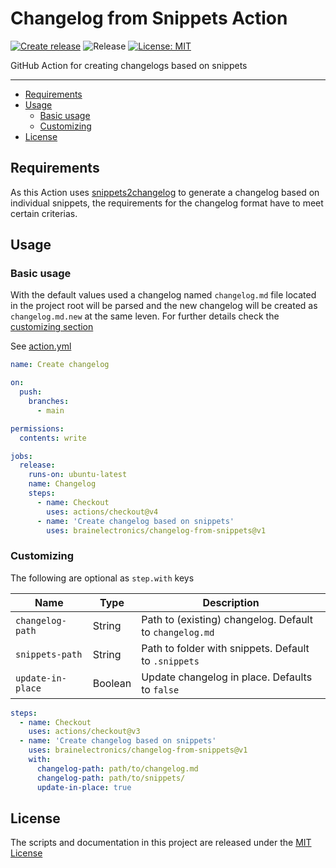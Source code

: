 # Changelog from Snippets Action

[![Create release](https://github.com/brainelectronics/changelog-from-snippets/actions/workflows/release.yaml/badge.svg)](https://github.com/brainelectronics/changelog-from-snippets/actions/workflows/release.yaml)
![Release](https://img.shields.io/github/v/release/brainelectronics/changelog-from-snippets?include_prereleases&color=success)
[![License: MIT](https://img.shields.io/badge/License-MIT-yellow.svg)](https://opensource.org/licenses/MIT)

GitHub Action for creating changelogs based on snippets

---

<!-- MarkdownTOC -->

- [Requirements](#requirements)
- [Usage](#usage)
  - [Basic usage](#basic-usage)
  - [Customizing](#customizing)
- [License](#license)

<!-- /MarkdownTOC -->

## Requirements

As this Action uses [snippets2changelog](https://github.com/brainelectronics/snippets2changelog)
to generate a changelog based on individual snippets, the requirements for the
changelog format have to meet certain criterias.

## Usage

### Basic usage

With the default values used a changelog named `changelog.md` file located in
the project root will be parsed and the new changelog will be created as
`changelog.md.new` at the same leven. For further details check the
[customizing section](#customizing)

See [action.yml](action.yml)

```yaml
name: Create changelog

on:
  push:
    branches:
      - main

permissions:
  contents: write

jobs:
  release:
    runs-on: ubuntu-latest
    name: Changelog
    steps:
      - name: Checkout
        uses: actions/checkout@v4
      - name: 'Create changelog based on snippets'
        uses: brainelectronics/changelog-from-snippets@v1
```

### Customizing

The following are optional as `step.with` keys

| Name                      | Type    | Description                                                                                                                                                                                                                                                                                                                                                                                                                                     |
| ------------------------- | ------- | --------------------------------------------------------------------------------------------------------------------------------------------------------------------------------------------------------------------- |
| `changelog-path`          | String  | Path to (existing) changelog. Default to `changelog.md`                                                                                                                                                       |
| `snippets-path`           | String  | Path to folder with snippets. Default to `.snippets`                                                                                                                                                       |
| `update-in-place`         | Boolean | Update changelog in place. Defaults to `false`                                                                                                                                                      |

```yaml
steps:
  - name: Checkout
    uses: actions/checkout@v3
  - name: 'Create changelog based on snippets'
    uses: brainelectronics/changelog-from-snippets@v1
    with:
      changelog-path: path/to/changelog.md
      changelog-path: path/to/snippets/
      update-in-place: true
```

## License

The scripts and documentation in this project are released under the
[MIT License](LICENSE)
